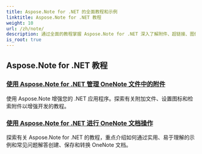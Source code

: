 ```yaml
---
title: Aspose.Note for .NET 的全面教程和示例
linktitle: Aspose.Note for .NET 教程
weight: 10
url: /zh/note/
description: 通过全面的教程掌握 Aspose.Note for .NET 深入了解附件、超链接、图像等。提升您的 OneNote 文档处理能力。
is_root: true
---
```

## Aspose.Note for .NET 教程 
### [使用 Aspose.Note for .NET 管理 OneNote 文件中的附件](./manage-attachments/)
使用 Aspose.Note 增强您的 .NET 应用程序。探索有关附加文件、设置图标和检索附件以增强开发的教程。
### [使用 Aspose.Note for .NET 进行 OneNote 文档操作](./one-note-document-manipulation/)
探索有关 Aspose.Note for .NET 的教程，重点介绍如何通过实用、易于理解的示例和常见问题解答创建、保存和转换 OneNote 文档。